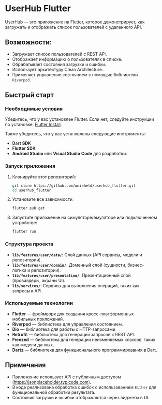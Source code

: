 # UserHub Flutter

UserHub — это приложение на Flutter, которое демонстрирует, как загружать и отображать список пользователей с удаленного API.

## Возможности:
- Загружает список пользователей с REST API.
- Отображает информацию о пользователях в списке.
- Обрабатывает состояния загрузки и ошибки.
- Использует архитектуру Clean Architecture.
- Применяет управление состоянием с помощью библиотеки `Riverpod`.

## Быстрый старт

### Необходимые условия
Убедитесь, что у вас установлен Flutter. Если нет, следуйте инструкции по установке: [Flutter Install](https://flutter.dev/docs/get-started/install).

Также убедитесь, что у вас установлены следующие инструменты:
- **Dart SDK**
- **Flutter SDK**
- **Android Studio** или **Visual Studio Code** для разработки.

### Запуск приложения

1. Клонируйте этот репозиторий:

    ```bash
    git clone https://github.com/unisheld/userhub_flutter.git
    cd userhub_flutter
    ```

2. Установите все зависимости:

    ```bash
    flutter pub get
    ```

3. Запустите приложение на симуляторе/эмуляторе или подключенном устройстве:

    ```bash
    flutter run
    ```

### Структура проекта

- **`lib/features/user/data/`**: Слой данных (API сервисы, модели и репозитории).
- **`lib/features/user/domain/`**: Доменный слой (сущности, бизнес-логика и репозитории).
- **`lib/features/user/presentation/`**: Презентационный слой (провайдеры, экраны UI).
- **`lib/services/`**: Сервисы для выполнения операций, таких как запросы к API.

### Используемые технологии

- **Flutter** — фреймворк для создания кросс-платформенных мобильных приложений.
- **Riverpod** — библиотека для управления состоянием.
- **Dio** — библиотека для работы с HTTP-запросами.
- **Retrofit** — библиотека для генерации запросов к REST API.
- **Freezed** — библиотека для генерации неизменяемых классов, таких как модели данных.
- **Dartz** — библиотека для функционального программирования в Dart.

## Примечания

- Приложение использует API с публичным доступом (https://jsonplaceholder.typicode.com).
- В коде реализована обработка ошибок с использованием `Either` для функциональной обработки результата.
- Состояния загрузки и ошибки отображаются через виджеты в UI.

